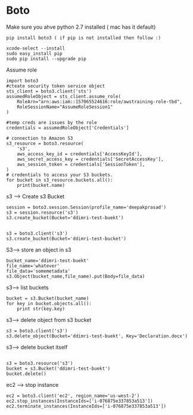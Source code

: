 # Boto

Make sure you ahve  python 2.7 installed  ( mac has it default)

```
pip install boto3 ( if pip is not installed then follow :)

xcode-select --install
sudo easy_install pip
sudo pip install --upgrade pip
```

Assume role

```
import boto3
#cteate security token service object
sts_client = boto3.client('sts')
assumedRoleObject = sts_client.assume_role(
    RoleArn="arn:aws:iam::157065524616:role/awstraining-role-tbd",
    RoleSessionName="AssumeRoleSession1"
)

#temp creds are issues by the role
credentials = assumedRoleObject['Credentials']

# connection to Amazon S3
s3_resource = boto3.resource(
    's3',
    aws_access_key_id = credentials['AccessKeyId'],
    aws_secret_access_key = credentials['SecretAccessKey'],
    aws_session_token = credentials['SessionToken'],
)
# credentials to access your S3 buckets.
for bucket in s3_resource.buckets.all():
    print(bucket.name)
```


s3 --> Create s3 Bucket

```
session = boto3.session.Session(profile_name='deepakprasad')
s3 = session.resource('s3')
s3.create_bucket(Bucket='ddimri-test-buekt')


s3 = boto3.client('s3')
s3.create_bucket(Bucket='ddimri-test-bucket')

```

S3--> store an object in s3

```
bucket_name='ddimri-test-buekt'
file_name='whatever'
file_data='somemetadata'
s3.Object(bucket_name,file_name).put(Body=file_data)

```
s3--> list buckets

```
bucket = s3.Bucket(bucket_name)
for key in bucket.objects.all():
	print str(key.key)

```
s3--> delete object from s3 bucket

```
s3 = boto3.client('s3')
s3.delete_object(Bucket='ddimri-test-buekt', Key='Declaration.docx')
```

s3--> delete bucket itself
```
  
s3 = boto3.resource('s3')
bucket = s3.Bucket('ddimri-test-buekt')
bucket.delete()
```

ec2 --> stop instance

```
ec2 = boto3.client('ec2', region_name='us-west-2')
ec2.stop_instances(InstanceIds=['i-076875e337853a513'])
ec2.terminate_instances(InstanceIds=['i-076875e337853a513'])
```




